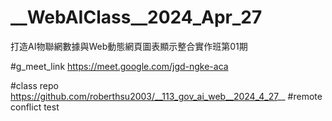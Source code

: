 
# __WebAIClass__2024_Apr_27
打造AI物聯網數據與Web動態網頁圖表顯示整合實作班第01期

#g_meet_link
https://meet.google.com/jgd-ngke-aca

#class repo
https://github.com/roberthsu2003/__113_gov_ai_web__2024_4_27__
#remote conflict test

